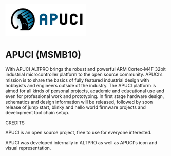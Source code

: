 
<a href="url"><img src="Apuchi_logo.png" width="50%"></a>



# APUCI (MSMB10)

With APUCI ALTPRO brings the robust and powerful ARM Cortex-M4F 32bit industrial microcontroller platform to the open source community. APUCI’s mission is to share the basics of fully featured industrial design with hobbyists and engineers outside of the industry. The APUCI platform is aimed for all kinds of personal projects, academic and educational use and even for professional work and prototyping. 
In first stage hardware design, schematics and design information will be released, followed by soon release of jump start, blinky and hello world firmware projects and development tool chain setup.

CREDITS

APUCI is an open source project, free to use for everyone interested.

APUCI was developed internally in ALTPRO as well as APUCI's icon and visual representation.
